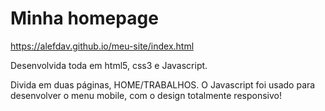# Minha homepage
https://alefdav.github.io/meu-site/index.html

Desenvolvida toda em html5, css3 e Javascript.

Divida em duas páginas, HOME/TRABALHOS. O Javascript foi usado para desenvolver o menu mobile, com o design totalmente responsivo!


